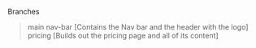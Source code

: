 Branches

> main
> nav-bar [Contains the Nav bar and the header with the logo]
> pricing [Builds out the pricing page and all of its content]
